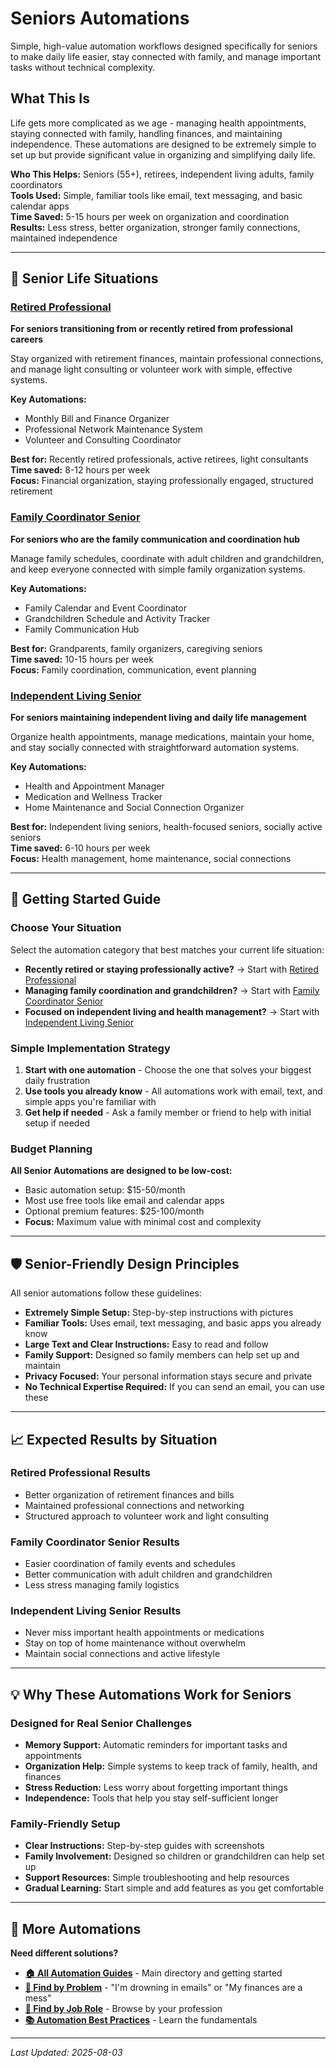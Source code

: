 # Seniors Automations

Simple, high-value automation workflows designed specifically for seniors to make daily life easier, stay connected with family, and manage important tasks without technical complexity.

## What This Is

Life gets more complicated as we age - managing health appointments, staying connected with family, handling finances, and maintaining independence. These automations are designed to be extremely simple to set up but provide significant value in organizing and simplifying daily life.

**Who This Helps:** Seniors (55+), retirees, independent living adults, family coordinators  
**Tools Used:** Simple, familiar tools like email, text messaging, and basic calendar apps  
**Time Saved:** 5-15 hours per week on organization and coordination  
**Results:** Less stress, better organization, stronger family connections, maintained independence  

---

## 👥 Senior Life Situations

### [Retired Professional](Retired%20Professional/Retired%20Professional%20Overview.md)
**For seniors transitioning from or recently retired from professional careers**

Stay organized with retirement finances, maintain professional connections, and manage light consulting or volunteer work with simple, effective systems.

**Key Automations:**
- Monthly Bill and Finance Organizer
- Professional Network Maintenance System
- Volunteer and Consulting Coordinator

**Best for:** Recently retired professionals, active retirees, light consultants  
**Time saved:** 8-12 hours per week  
**Focus:** Financial organization, staying professionally engaged, structured retirement

### [Family Coordinator Senior](Family%20Coordinator%20Senior/Family%20Coordinator%20Senior%20Overview.md)
**For seniors who are the family communication and coordination hub**

Manage family schedules, coordinate with adult children and grandchildren, and keep everyone connected with simple family organization systems.

**Key Automations:**
- Family Calendar and Event Coordinator
- Grandchildren Schedule and Activity Tracker
- Family Communication Hub

**Best for:** Grandparents, family organizers, caregiving seniors  
**Time saved:** 10-15 hours per week  
**Focus:** Family coordination, communication, event planning

### [Independent Living Senior](Independent%20Living%20Senior/Independent%20Living%20Senior%20Overview.md)
**For seniors maintaining independent living and daily life management**

Organize health appointments, manage medications, maintain your home, and stay socially connected with straightforward automation systems.

**Key Automations:**
- Health and Appointment Manager
- Medication and Wellness Tracker
- Home Maintenance and Social Connection Organizer

**Best for:** Independent living seniors, health-focused seniors, socially active seniors  
**Time saved:** 6-10 hours per week  
**Focus:** Health management, home maintenance, social connections

---

## 🎯 Getting Started Guide

### Choose Your Situation
Select the automation category that best matches your current life situation:

- **Recently retired or staying professionally active?** → Start with [Retired Professional](Retired%20Professional/Retired%20Professional%20Overview.md)
- **Managing family coordination and grandchildren?** → Start with [Family Coordinator Senior](Family%20Coordinator%20Senior/Family%20Coordinator%20Senior%20Overview.md)
- **Focused on independent living and health management?** → Start with [Independent Living Senior](Independent%20Living%20Senior/Independent%20Living%20Senior%20Overview.md)

### Simple Implementation Strategy
1. **Start with one automation** - Choose the one that solves your biggest daily frustration
2. **Use tools you already know** - All automations work with email, text, and simple apps you're familiar with
3. **Get help if needed** - Ask a family member or friend to help with initial setup if needed

### Budget Planning
**All Senior Automations are designed to be low-cost:**
- Basic automation setup: $15-50/month
- Most use free tools like email and calendar apps
- Optional premium features: $25-100/month
- **Focus:** Maximum value with minimal cost and complexity

---

## 🛡️ Senior-Friendly Design Principles

All senior automations follow these guidelines:
- **Extremely Simple Setup:** Step-by-step instructions with pictures
- **Familiar Tools:** Uses email, text messaging, and basic apps you already know
- **Large Text and Clear Instructions:** Easy to read and follow
- **Family Support:** Designed so family members can help set up and maintain
- **Privacy Focused:** Your personal information stays secure and private
- **No Technical Expertise Required:** If you can send an email, you can use these

---

## 📈 Expected Results by Situation

### Retired Professional Results
- Better organization of retirement finances and bills
- Maintained professional connections and networking
- Structured approach to volunteer work and light consulting

### Family Coordinator Senior Results  
- Easier coordination of family events and schedules
- Better communication with adult children and grandchildren
- Less stress managing family logistics

### Independent Living Senior Results
- Never miss important health appointments or medications
- Stay on top of home maintenance without overwhelm
- Maintain social connections and active lifestyle

---

## 💡 Why These Automations Work for Seniors

### Designed for Real Senior Challenges
- **Memory Support:** Automatic reminders for important tasks and appointments
- **Organization Help:** Simple systems to keep track of family, health, and finances
- **Stress Reduction:** Less worry about forgetting important things
- **Independence:** Tools that help you stay self-sufficient longer

### Family-Friendly Setup
- **Clear Instructions:** Step-by-step guides with screenshots
- **Family Involvement:** Designed so children or grandchildren can help set up
- **Support Resources:** Simple troubleshooting and help resources
- **Gradual Learning:** Start simple and add features as you get comfortable

---

## 🔗 More Automations

**Need different solutions?**
- **[🏠 All Automation Guides](../AI%20Automations%20Guide.md)** - Main directory and getting started
- **[🎯 Find by Problem](../Automation%20Workflows%20by%20Problem.md)** - "I'm drowning in emails" or "My finances are a mess"
- **[👔 Find by Job Role](../Automation%20Workflows%20by%20Job%20Role.md)** - Browse by your profession
- **[📚 Automation Best Practices](../Automation%20Best%20Practices.md)** - Learn the fundamentals

---

*Last Updated: 2025-08-03*